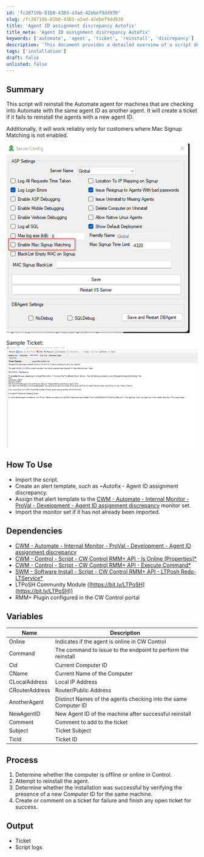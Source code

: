 ```yaml
---
id: 'fc20710b-81b8-4383-a3ad-42ebef9dd930'
slug: /fc20710b-81b8-4383-a3ad-42ebef9dd930
title: 'Agent ID assignment discrepancy Autofix'
title_meta: 'Agent ID assignment discrepancy Autofix'
keywords: ['automate', 'agent', 'ticket', 'reinstall', 'discrepancy']
description: 'This document provides a detailed overview of a script designed to reinstall the Automate agent for machines that share the same agent ID. It outlines the process of creating tickets for failed installations and highlights specific dependencies and variables necessary for successful execution. The script is intended for environments where Mac Signup Matching is not enabled.'
tags: ['installation']
draft: false
unlisted: false
---
```


## Summary

This script will reinstall the Automate agent for machines that are checking into Automate with the same agent ID as another agent. It will create a ticket if it fails to reinstall the agents with a new agent ID.

Additionally, it will work reliably only for customers where Mac Signup Matching is not enabled.

![Image](../../../static/img/docs/fc20710b-81b8-4383-a3ad-42ebef9dd930/image_1.png)

Sample Ticket:  
![Image](../../../static/img/docs/fc20710b-81b8-4383-a3ad-42ebef9dd930/image_2.png)

## How To Use

- Import the script.
- Create an alert template, such as ~Autofix - Agent ID assignment discrepancy.
- Assign that alert template to the [CWM - Automate - Internal Monitor - ProVal - Development - Agent ID assignment discrepancy](/docs/9e0a1ae1-c888-496b-b161-c154fc48466e) monitor set.
- Import the monitor set if it has not already been imported.

## Dependencies

- [CWM - Automate - Internal Monitor - ProVal - Development - Agent ID assignment discrepancy](/docs/9e0a1ae1-c888-496b-b161-c154fc48466e)
- [CWM - Control - Script - CW Control RMM+ API - Is Online [Properties]*](/docs/18562eaa-d162-4362-98d3-4bbaa2922458)
- [CWM - Control - Script - CW Control RMM+ API - Execute Command*](/docs/b713bbc8-a1d9-4e08-ac77-d02b634569f6)
- [SWM - Software Install - Script - CW Control RMM+ API - LTPosh Redo-LTService*](/docs/567b8db7-a87a-45c1-a81a-b3178090fb52)
- LTPoSH Community Module ([https://bit.ly/LTPoSH](https://bit.ly/LTPoSH))
- RMM+ Plugin configured in the CW Control portal

## Variables

| Name              | Description                                                    |
|-------------------|---------------------------------------------------------------|
| Online            | Indicates if the agent is online in CW Control               |
| Command           | The command to issue to the endpoint to perform the reinstall |
| Cid               | Current Computer ID                                          |
| CName             | Current Name of the Computer                                 |
| CLocalAddress     | Local IP Address                                            |
| CRouterAddress    | Router/Public Address                                        |
| AnotherAgent      | Distinct Names of the agents checking into the same Computer ID |
| NewAgentID        | New Agent ID of the machine after successful reinstall       |
| Comment           | Comment to add to the ticket                                 |
| Subject           | Ticket Subject                                              |
| Ticid             | Ticket ID                                                  |

## Process

1. Determine whether the computer is offline or online in Control.
2. Attempt to reinstall the agent.
3. Determine whether the installation was successful by verifying the presence of a new Computer ID for the same machine.
4. Create or comment on a ticket for failure and finish any open ticket for success.

## Output

- Ticket
- Script logs


